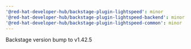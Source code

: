 ```yaml
---
'@red-hat-developer-hub/backstage-plugin-lightspeed': minor
'@red-hat-developer-hub/backstage-plugin-lightspeed-backend': minor
'@red-hat-developer-hub/backstage-plugin-lightspeed-common': minor
---
```


Backstage version bump to v1.42.5

